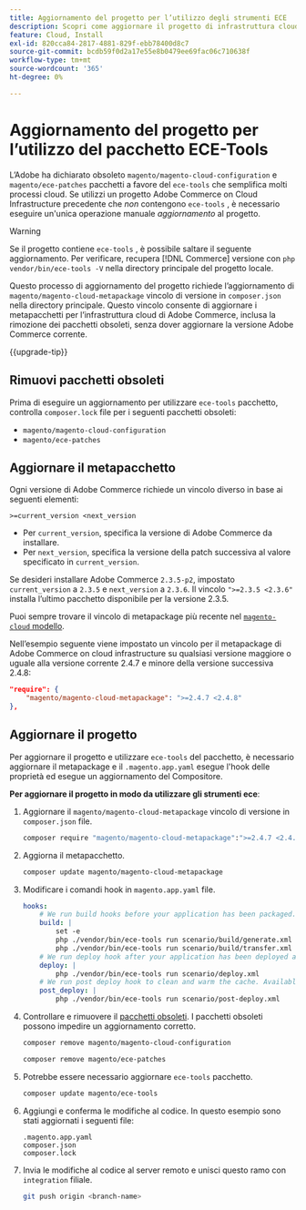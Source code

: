```yaml
---
title: Aggiornamento del progetto per l’utilizzo degli strumenti ECE
description: Scopri come aggiornare il progetto di infrastruttura cloud Adobe Commerce on per utilizzare il pacchetto ECE-Tools e sfruttare le correzioni e le funzionalità più recenti.
feature: Cloud, Install
exl-id: 820cca84-2817-4881-829f-ebb78400d8c7
source-git-commit: bcdb59f0d2a17e55e8b0479ee69fac06c710638f
workflow-type: tm+mt
source-wordcount: '365'
ht-degree: 0%

---
```


# Aggiornamento del progetto per l’utilizzo del pacchetto ECE-Tools

L’Adobe ha dichiarato obsoleto `magento/magento-cloud-configuration` e `magento/ece-patches` pacchetti a favore del `ece-tools` che semplifica molti processi cloud. Se utilizzi un progetto Adobe Commerce on Cloud Infrastructure precedente che _non_ contengono `ece-tools` , è necessario eseguire un&#39;unica operazione manuale _aggiornamento_ al progetto.

>[!WARNING]
>
>Se il progetto contiene `ece-tools` , è possibile saltare il seguente aggiornamento. Per verificare, recupera [!DNL Commerce] versione con `php vendor/bin/ece-tools -V` nella directory principale del progetto locale.

Questo processo di aggiornamento del progetto richiede l’aggiornamento di `magento/magento-cloud-metapackage` vincolo di versione in `composer.json` nella directory principale. Questo vincolo consente di aggiornare i metapacchetti per l’infrastruttura cloud di Adobe Commerce, inclusa la rimozione dei pacchetti obsoleti, senza dover aggiornare la versione Adobe Commerce corrente.

{{upgrade-tip}}

## Rimuovi pacchetti obsoleti

Prima di eseguire un aggiornamento per utilizzare `ece-tools` pacchetto, controlla `composer.lock` file per i seguenti pacchetti obsoleti:

- `magento/magento-cloud-configuration`
- `magento/ece-patches`

## Aggiornare il metapacchetto

Ogni versione di Adobe Commerce richiede un vincolo diverso in base ai seguenti elementi:

```terminal
>=current_version <next_version
```

- Per `current_version`, specifica la versione di Adobe Commerce da installare.
- Per `next_version`, specifica la versione della patch successiva al valore specificato in `current_version`.

Se desideri installare Adobe Commerce `2.3.5-p2`, impostato `current_version` a `2.3.5` e `next_version` a `2.3.6`. Il vincolo `">=2.3.5 <2.3.6"` installa l’ultimo pacchetto disponibile per la versione 2.3.5.

Puoi sempre trovare il vincolo di metapackage più recente nel [`magento-cloud` modello](https://github.com/magento/magento-cloud/blob/master/composer.json).

Nell’esempio seguente viene impostato un vincolo per il metapackage di Adobe Commerce on cloud infrastructure su qualsiasi versione maggiore o uguale alla versione corrente 2.4.7 e minore della versione successiva 2.4.8:

```json
"require": {
    "magento/magento-cloud-metapackage": ">=2.4.7 <2.4.8"
},
```

## Aggiornare il progetto

Per aggiornare il progetto e utilizzare `ece-tools` del pacchetto, è necessario aggiornare il metapackage e il `.magento.app.yaml` esegue l&#39;hook delle proprietà ed esegue un aggiornamento del Compositore.

**Per aggiornare il progetto in modo da utilizzare gli strumenti ece**:

1. Aggiornare il `magento/magento-cloud-metapackage` vincolo di versione in `composer.json` file.

   ```bash
   composer require "magento/magento-cloud-metapackage":">=2.4.7 <2.4.8" --no-update
   ```

1. Aggiorna il metapacchetto.

   ```bash
   composer update magento/magento-cloud-metapackage
   ```

1. Modificare i comandi hook in `magento.app.yaml` file.

   ```yaml
   hooks:
       # We run build hooks before your application has been packaged.
       build: |
           set -e
           php ./vendor/bin/ece-tools run scenario/build/generate.xml
           php ./vendor/bin/ece-tools run scenario/build/transfer.xml
       # We run deploy hook after your application has been deployed and started.
       deploy: |
           php ./vendor/bin/ece-tools run scenario/deploy.xml
       # We run post deploy hook to clean and warm the cache. Available with ECE-Tools 2002.0.10.
       post_deploy: |
           php ./vendor/bin/ece-tools run scenario/post-deploy.xml
   ```

1. Controllare e rimuovere il [pacchetti obsoleti](#remove-deprecated-packages). I pacchetti obsoleti possono impedire un aggiornamento corretto.

   ```bash
   composer remove magento/magento-cloud-configuration
   ```

   ```bash
   composer remove magento/ece-patches
   ```

1. Potrebbe essere necessario aggiornare `ece-tools` pacchetto.

   ```bash
   composer update magento/ece-tools
   ```

1. Aggiungi e conferma le modifiche al codice. In questo esempio sono stati aggiornati i seguenti file:

   ```terminal
   .magento.app.yaml
   composer.json
   composer.lock
   ```

1. Invia le modifiche al codice al server remoto e unisci questo ramo con `integration` filiale.

   ```bash
   git push origin <branch-name>
   ```
